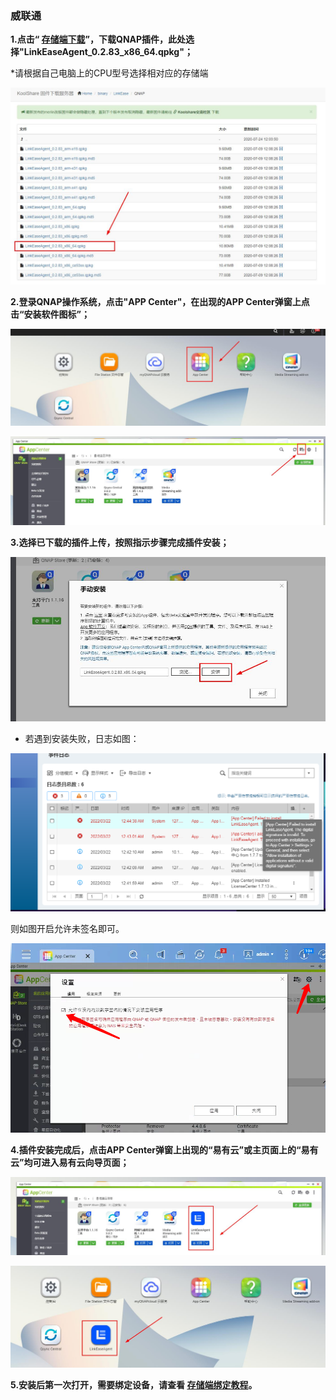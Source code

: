 ### 威联通

**1.点击“ [存储端下载](https://fw.koolcenter.com/binary/LinkEase/QNAP/)”，下载QNAP插件，此处选择"LinkEaseAgent_0.2.83_x86_64.qpkg"；**

<!-- <font color="#ff0000">*请根据自己电脑上的CPU型号选择相对应的存储端</font><br /> -->
*请根据自己电脑上的CPU型号选择相对应的存储端

![q1.jpg](./qnap/q1.jpg)

**2.登录QNAP操作系统，点击"APP Center"，在出现的APP Center弹窗上点击“安装软件图标”；**

![q2.jpg](./qnap/q2.jpg)

![q3.jpg](./qnap/q3.jpg)

**3.选择已下载的插件上传，按照指示步骤完成插件安装；**

![q4.jpg](./qnap/q4.jpg)

* 若遇到安装失败，日志如图：

![jpg](./qnap/1.jpg)

则如图开启允许未签名即可。

![jpg](./qnap/2.jpg)


**4.插件安装完成后，点击APP Center弹窗上出现的“易有云”或主页面上的“易有云”均可进入易有云向导页面；**

![q5.jpg](./qnap/q5.jpg)

![q6.jpg](./qnap/q6.jpg)

**5.安装后第一次打开，需要绑定设备，请查看 [存储端绑定教程](/zh/guide/linkease_app/bind.md)。**
